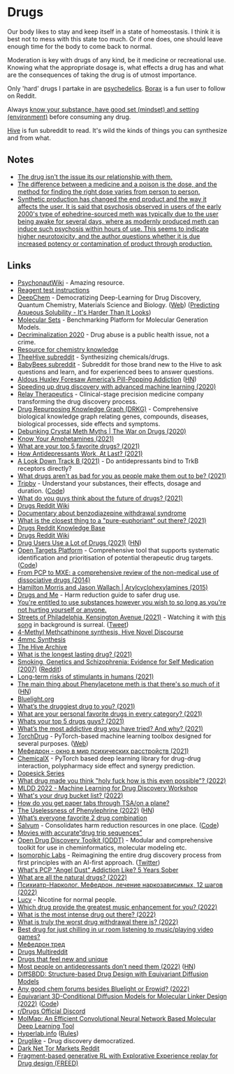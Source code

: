 # Drugs

Our body likes to stay and keep itself in a state of homeostasis. I think it is best not to mess with this state too much. Or if one does, one should leave enough time for the body to come back to normal.

Moderation is key with drugs of any kind, be it medicine or recreational use. Knowing what the appropriate dosage is, what effects a drug has and what are the consequences of taking the drug is of utmost importance.

Only 'hard' drugs I partake in are [psychedelics](psychedelics/psychedelics.md). [Borax](https://www.reddit.com/user/Borax/) is a fun user to follow on Reddit.

Always [know your substance, have good set (mindset) and setting (environment)](https://www.reddit.com/r/DMT/comments/yzxhlv/comment/ix38i6o/) before consuming any drug.

[Hive](https://www.reddit.com/r/TheeHive/) is fun subreddit to read. It's wild the kinds of things you can synthesize and from what.

## Notes

- [The drug isn't the issue its our relationship with them.](https://www.reddit.com/r/Psychedelics/comments/mpmmse/this_needs_to_stop/)
- [The difference between a medicine and a poison is the dose, and the method for finding the right dose varies from person to person.](https://www.reddit.com/r/Psychedelics/comments/mpmmse/this_needs_to_stop/)
- [Synthetic production has changed the end product and the way it affects the user. It is said that psychosis observed in users of the early 2000's type of ephedrine-sourced meth was typically due to the user being awake for several days, where as modernly produced meth can induce such psychosis within hours of use. This seems to indicate higher neurotoxicity, and the author questions whether it is due increased potency or contamination of product through production.](https://news.ycombinator.com/item?id=28912096)

## Links

- [PsychonautWiki](https://psychonautwiki.org/wiki/Main_Page) - Amazing resource.
- [Reagent test instructions](https://www.reagent-tests.uk/reagent-test-colours/)
- [DeepChem](https://github.com/deepchem/deepchem) - Democratizing Deep-Learning for Drug Discovery, Quantum Chemistry, Materials Science and Biology. ([Web](http://deepchem.io/)) ([Predicting Aqueous Solubility - It's Harder Than It Looks](http://practicalcheminformatics.blogspot.com/2018/09/predicting-aqueous-solubility-its.html))
- [Molecular Sets](https://github.com/molecularsets/moses) - Benchmarking Platform for Molecular Generation Models.
- [Decriminalization 2020](https://www.decriminalization.org/) - Drug abuse is a public health issue, not a crime.
- [Resource for chemistry knowledge](https://www.reddit.com/r/researchchemicals/comments/dysrhi/resource_for_chemistry_knowledge/)
- [TheeHive subreddit](https://www.reddit.com/r/TheeHive/) - Synthesizing chemicals/drugs.
- [BabyBees subreddit](https://www.reddit.com/r/BabyBees/) - Subreddit for those brand new to the Hive to ask questions and learn, and for experienced bees to answer questions.
- [Aldous Huxley Foresaw America’s Pill-Popping Addiction](https://lithub.com/aldous-huxley-foresaw-americas-pill-popping-addiction-with-eerie-accuracy/) ([HN](https://news.ycombinator.com/item?id=21688096))
- [Speeding up drug discovery with advanced machine learning (2020)](https://medium.com/pytorch/speeding-up-drug-discovery-with-advanced-machine-learning-b17d59e0daa6)
- [Relay Therapeutics](https://relaytx.com/) - Clinical-stage precision medicine company transforming the drug discovery process.
- [Drug Repurposing Knowledge Graph (DRKG)](https://github.com/gnn4dr/DRKG) - Comprehensive biological knowledge graph relating genes, compounds, diseases, biological processes, side effects and symptoms.
- [Debunking Crystal Meth Myths | The War on Drugs (2020)](https://www.youtube.com/watch?v=D-VkWkPs1aw)
- [Know Your Amphetamines (2021)](https://astralcodexten.substack.com/p/know-your-amphetamines)
- [What are your top 5 favorite drugs? (2021)](https://www.reddit.com/r/Drugs/comments/llo8rt/what_are_your_top_5_favorite_drugs/)
- [How Antidepressants Work, At Last? (2021)](https://blogs.sciencemag.org/pipeline/archives/2021/02/19/how-antidepressants-work-at-last)
- [A Look Down Track B (2021)](https://astralcodexten.substack.com/p/a-look-down-track-b) - Do antidepressants bind to TrkB receptors directly?
- [What drugs aren’t as bad for you as people make them out to be? (2021)](https://www.reddit.com/r/askdrugs/comments/lpczev/what_drugs_arent_as_bad_for_you_as_people_make/)
- [Tripby](https://tripby.org/) - Understand your substances, their effects, dosage and duration. ([Code](https://github.com/dlbnco/tripby.org))
- [What do you guys think about the future of drugs? (2021)](https://www.reddit.com/r/researchchemicals/comments/md6gej/what_do_you_guys_think_about_the_future_of_drugs/)
- [Drugs Reddit Wiki](https://www.reddit.com/r/Drugs/wiki/index)
- [Documentary about benzodiazepine withdrawal syndrome](https://www.youtube.com/watch?v=YEk3e9uKwRo)
- [What is the closest thing to a "pure-euphoriant" out there? (2021)](https://www.reddit.com/r/researchchemicals/comments/nfalvj/what_is_the_closest_thing_to_a_pureeuphoriant_out/)
- [Drugs Reddit Knowledge Base](https://www.reddit.com/r/Drugs/wiki/knowledgebase)
- [Drugs Reddit Wiki](https://www.reddit.com/r/Drugs/wiki/index)
- [Drug Users Use a Lot of Drugs (2021)](https://astralcodexten.substack.com/p/drug-users-use-a-lot-of-drugs) ([HN](https://news.ycombinator.com/item?id=27451914))
- [Open Targets Platform](https://platform.opentargets.org/) - Comprehensive tool that supports systematic identification and prioritisation of potential therapeutic drug targets. ([Code](https://github.com/opentargets/platform-app))
- [From PCP to MXE: a comprehensive review of the non-medical use of dissociative drugs (2014)](https://hamiltonmorris.com/wp-content/uploads/2019/02/From-PCP-to-MXE-a-comprehensive-review-of-the-non-medical-use-of-dissociative-drugs.pdf)
- [Hamilton Morris and Jason Wallach | Arylcyclohexylamines (2015)](https://www.youtube.com/watch?v=Ag4xxiPan1E)
- [Drugs and Me](https://www.drugsand.me/en/) - Harm reduction guide to safer drug use.
- [You're entitled to use substances however you wish to so long as you're not hurting yourself or anyone.](https://www.reddit.com/r/RationalPsychonaut/comments/pbkeqp/youre_entitled_to_use_substances_however_you_wish/)
- [Streets of Philadelphia, Kensington Avenue (2021)](https://www.youtube.com/watch?v=Bi1Kf-1qd6Y) - Watching it with [this song](https://open.spotify.com/track/6WgBIPHwkQhCqMNnR5hQCN) in background is surreal. ([Tweet](https://twitter.com/msvetov/status/1434530611272769539))
- [4-Methyl Methcathinone synthesis, Hive Novel Discourse](https://chemistry.mdma.ch/hiveboard/novel/000423945.html)
- [4mmc Synthesis](https://pdfcoffee.com/4mmc-synthesis-pdf-free.html)
- [The Hive Archive](https://chemistry.mdma.ch/hiveboard/)
- [What is the longest lasting drug? (2021)](https://www.reddit.com/r/researchchemicals/comments/q43pno/what_is_the_longest_lasting_drug/)
- [Smoking, Genetics and Schizophrenia: Evidence for Self Medication (2007)](https://www.ncbi.nlm.nih.gov/labs/pmc/articles/PMC2613326/) ([Reddit](https://www.reddit.com/r/Drugs/comments/q889gb/when_i_went_from_8_cigarettes_a_day_to_0_my/))
- [Long-term risks of stimulants in humans (2021)](https://www.reddit.com/r/slatestarcodex/comments/qc6asr/any_consensus_on_longterm_risks_of_stimulants_in/)
- [The main thing about Phenylacetone meth is that there's so much of it](https://dynomight.net/p2p-meth/) ([HN](https://news.ycombinator.com/item?id=29027284))
- [Bluelight.org](https://www.bluelight.org/xf/)
- [What’s the druggiest drug to you? (2021)](https://www.reddit.com/r/Drugs/comments/r2but1/whats_the_druggiest_drug_to_you/)
- [What are your personal favorite drugs in every category? (2021)](https://www.reddit.com/r/researchchemicals/comments/r5jsau/what_are_your_personal_favorites_in_every_category/)
- [Whats your top 5 drugs guys? (2021)](https://www.reddit.com/r/Drugs/comments/r77s7v/whats_your_top_5_drugs_guys/)
- [What’s the most addictive drug you have tried? And why? (2021)](https://www.reddit.com/r/Drugs/comments/r7b4rk/whats_the_most_addictive_drug_you_have_tried_and/)
- [TorchDrug](https://github.com/DeepGraphLearning/torchdrug) - PyTorch-based machine learning toolbox designed for several purposes. ([Web](https://torchdrug.ai/))
- [Мефедрон - окно в мир психических расстройств (2021)](https://www.youtube.com/watch?v=A8JfrnJQVTI)
- [ChemicalX](https://github.com/AstraZeneca/chemicalx) - PyTorch based deep learning library for drug-drug interaction, polypharmacy side effect and synergy prediction.
- [Dopesick Series](https://trakt.tv/shows/dopesick)
- [What drug made you think "holy fuck how is this even possible"? (2022)](https://www.reddit.com/r/Drugs/comments/rzct1r/what_drug_made_you_think_holy_fuck_how_is_this/)
- [MLDD 2022 - Machine Learning for Drug Discovery Workshop](https://www.mldd-workshop.org/)
- [What's your drug bucket list? (2022)](https://www.reddit.com/r/researchchemicals/comments/sy36n6/whats_your_drug_bucket_list/)
- [How do you get paper tabs through TSA/on a plane?](https://www.reddit.com/r/researchchemicals/comments/t7ozfj/how_do_you_get_paper_tabs_through_tsaon_a_plane/)
- [The Uselessness of Phenylephrine (2022)](https://www.science.org/content/blog-post/uselessness-phenylephrine) ([HN](https://news.ycombinator.com/item?id=30858202))
- [What’s everyone favorite 2 drug combination](https://www.reddit.com/r/Psychonaut/comments/tt7qt6/whats_everyone_favourite_2_drug_combination/)
- [Salvum](https://salvum.love/) - Consolidates harm reduction resources in one place. ([Code](https://github.com/NoahSaso/salvum))
- [Movies with accurate“drug trip sequences”](https://www.reddit.com/r/MovieSuggestions/comments/u3q6ux/movies_with_accuratedrug_trip_sequences/)
- [Open Drug Discovery Toolkit (ODDT)](https://github.com/oddt/oddt) - Modular and comprehensive toolkit for use in cheminformatics, molecular modeling etc.
- [Isomorphic Labs](https://www.isomorphiclabs.com/) - Reimagining the entire drug discovery process from first principles with an AI-first approach. ([Twitter](https://twitter.com/IsomorphicLabs))
- [What's PCP "Angel Dust" Addiction Like? 5 Years Sober](https://www.youtube.com/watch?v=9cNgrvRlLOk)
- [What are all the natural drugs? (2022)](https://www.reddit.com/r/Drugs/comments/vj9v46/what_are_all_the_natural_drugs/)
- [Психиатр-Нарколог. Мефедрон, лечение наркозависимых, 12 шагов (2022)](https://www.youtube.com/watch?v=PEIPaz-bUSY)
- [Lucy](https://lucy.co/) - Nicotine for normal people.
- [Which drug provide the greatest music enhancement for you? (2022)](https://www.reddit.com/r/Drugs/comments/wiuccv/which_drug_provide_the_greatest_music_enhancement/)
- [What is the most intense drug out there? (2022)](https://www.reddit.com/r/Drugs/comments/x59t5q/in_your_opinion_what_is_the_most_intense_drug_out/)
- [What is truly the worst drug withdrawal there is? (2022)](https://www.reddit.com/r/Drugs/comments/xc0gsz/what_is_truly_the_worst_drug_withdrawal_there_is/)
- [Best drug for just chilling in ur room listening to music/playing video games?](https://www.reddit.com/r/Drugs/comments/y0g3iv/best_drug_for_just_chilling_in_ur_room_listening/)
- [Мефедрон тред](https://twitter.com/omur_saltanat/status/1580247892643950592)
- [Drugs Multireddit](https://www.reddit.com/user/roionsteroids/m/drugs/)
- [Drugs that feel new and unique](https://www.reddit.com/r/researchchemicals/comments/y6h7cf/drugs_that_feel_new_and_unique/)
- [Most people on antidepressants don’t need them (2022)](https://www.economist.com/leaders/2022/10/19/most-people-on-antidepressants-dont-need-them) ([HN](https://news.ycombinator.com/item?id=33272760))
- [DiffSBDD: Structure-based Drug Design with Equivariant Diffusion Models](https://github.com/arneschneuing/DiffSBDD)
- [Any good chem forums besides Bluelight or Erowid? (2022)](https://www.reddit.com/r/researchchemicals/comments/ytih0i/any_good_chem_forums_besides_bluelight_or_erowid/)
- [Equivariant 3D-Conditional Diffusion Models for Molecular Linker Design (2022)](https://arxiv.org/abs/2210.05274) ([Code](https://github.com/igashov/DiffLinker))
- [r/Drugs Official Discord](https://discord.com/invite/rdrugs-official)
- [MolMap: An Efficient Convolutional Neural Network Based Molecular Deep Learning Tool](https://github.com/shenwanxiang/bidd-molmap)
- [Hyperlab.info](https://hyperlab.info/inv/index.php) ([Rules](https://hyperlab.info/inv/index.php?act=ST&f=17&t=30352&lang=en))
- [Druglike](https://druglike.com/) - Drug discovery democratized.
- [Dark Net Tor Markets Reddit](https://www.reddit.com/r/darknetmarketonions/)
- [Fragment-based generative RL with Explorative Experience replay for Drug design (FREED)](https://github.com/AITRICS/FREED)
